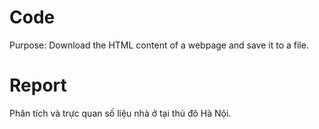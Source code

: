 # Code 
Purpose: Download the HTML content of a webpage and save it to a file. 

# Report 
 
Phân tích và trực quan số liệu nhà ở tại thủ đô Hà Nội. 